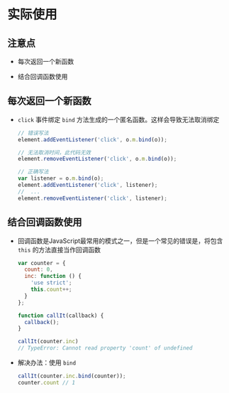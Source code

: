 # 实际使用

## 注意点

  - 每次返回一个新函数

  - 结合回调函数使用

## 每次返回一个新函数

  - `click` 事件绑定 `bind` 方法生成的一个匿名函数。这样会导致无法取消绑定

    ```js
    // 错误写法
    element.addEventListener('click', o.m.bind(o));

    // 无法取消时间，此代码无效
    element.removeEventListener('click', o.m.bind(o));
    ```

    ```js
    // 正确写法
    var listener = o.m.bind(o);
    element.addEventListener('click', listener);
    //  ...
    element.removeEventListener('click', listener);

    ```

## 结合回调函数使用

  - 回调函数是JavaScript最常用的模式之一，但是一个常见的错误是，将包含 `this` 的方法直接当作回调函数

    ```js
    var counter = {
      count: 0,
      inc: function () {
        'use strict';
        this.count++;
      }
    };

    function callIt(callback) {
      callback();
    }

    callIt(counter.inc)
    // TypeError: Cannot read property 'count' of undefined
    ```

  - 解决办法：使用 `bind`

    ```js
    callIt(counter.inc.bind(counter));
    counter.count // 1
    ```
